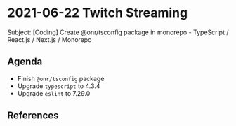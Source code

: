# 2021-06-22 Twitch Streaming

Subject: [Coding] Create @onr/tsconfig package in monorepo - TypeScript / React.js / Next.js / Monorepo


## Agenda

- Finish `@onr/tsconfig` package
- Upgrade `typescript` to 4.3.4
- Upgrade `eslint` to 7.29.0

## References

